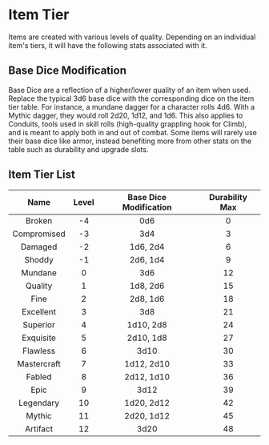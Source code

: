 # Item Tier

Items are created with various levels of quality. Depending on an individual item's tiers, it will have the following stats associated with it.

## Base Dice Modification

Base Dice are a reflection of a higher/lower quality of an item when used. Replace the typical 3d6 base dice with the corresponding dice on the item tier table. For instance, a mundane dagger for a character rolls 4d6. With a Mythic dagger, they would roll 2d20, 1d12, and 1d6. This also applies to Conduits, tools used in skill rolls (high-quality grappling hook for Climb), and is meant to apply both in and out of combat. Some items will rarely use their base dice like armor, instead benefiting more from other stats on the table such as durability and upgrade slots.

## Item Tier List

|    Name     | Level | Base Dice Modification | Durability Max |
| :---------: | :---: | :--------------------: | :------------: |
|   Broken    |  -4   |          0d6           |       0        |
| Compromised |  -3   |          3d4           |       3        |
|   Damaged   |  -2   |        1d6, 2d4        |       6        |
|   Shoddy    |  -1   |        2d6, 1d4        |       9        |
|   Mundane   |   0   |          3d6           |       12       |
|   Quality   |   1   |        1d8, 2d6        |       15       |
|    Fine     |   2   |        2d8, 1d6        |       18       |
|  Excellent  |   3   |          3d8           |       21       |
|  Superior   |   4   |       1d10, 2d8        |       24       |
|  Exquisite  |   5   |       2d10, 1d8        |       27       |
|  Flawless   |   6   |          3d10          |       30       |
| Mastercraft |   7   |       1d12, 2d10       |       33       |
|   Fabled    |   8   |       2d12, 1d10       |       36       |
|    Epic     |   9   |          3d12          |       39       |
|  Legendary  |  10   |       1d20, 2d12       |       42       |
|   Mythic    |  11   |       2d20, 1d12       |       45       |
|  Artifact   |  12   |          3d20          |       48       |
